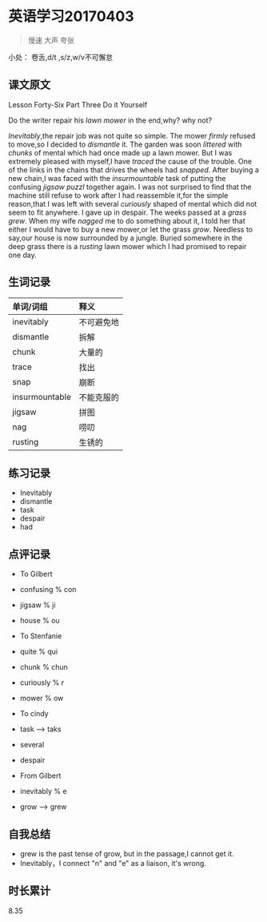 # 英语学习20170403

> 慢速 大声 夸张

小处： 卷舌,d/t ,s/z,w/v不可懈怠

## 课文原文

Lesson Forty-Six  Part Three   Do it Yourself

Do the writer repair his _lawn_ _mower_ in the end,why? why not?

_Inevitably_,the repair job was not quite so simple.
The mower _firmly_ refused to move,so I decided to _dismantle_ it.
The garden was soon _littered_ with _chunks_ of mental which had once made up a lawn mower.
But I was extremely pleased with myself,I have _traced_ the cause of the trouble.
One of the links in the chains that drives the wheels had _snapped_.
After buying a new chain,I was faced with the _insurmountable_ task of putting the confusing _jigsaw_ _puzzl_  together again.
I was not surprised to find that the machine still refuse to  work after I had reassemble it,for the simple reason,that I was left with several _curiously_ shaped of mental which did not seem to fit anywhere.
I gave up in despair.
The weeks passed at a _grass_ _grew_.
When my wife _nagged_ me to do something about it, I told her that either I would have to buy a new mower,or let the grass _grow_.
Needless to say,our house is now surrounded by a jungle.
Buried somewhere in the deep grass there is a _rusting_ lawn mower which I had promised to repair one day.

## 生词记录
| 单词/词组 | 释义  |
| :-----| :------|
| inevitably | 不可避免地 |
| dismantle | 拆解 |
| chunk | 大量的
| trace | 找出 |
| snap | 崩断 |
| insurmountable | 不能克服的 |
| jigsaw | 拼图 |
| nag | 唠叨 |
| rusting | 生锈的 |

## 练习记录
* Inevitably
* dismantle
* task
* despair
* had

## 点评记录
* To Gilbert
 * confusing % con 
 * jigsaw % ji
 * house % ou

* To Stenfanie
 * quite % qui
 * chunk % chun
 * curiously % r
 * mower % ow

* To cindy
 * task --> taks
 * several
 * despair

* From Gilbert
 * inevitably % e
 * grow --> grew

## 自我总结
* grew is the past tense of grow, but in the passage,I cannot get it.
* Inevitably，I connect "n" and "e" as a liaison, it's wrong.

## 时长累计
8.35
